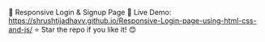🚀 Responsive Login & Signup Page
🔗 Live Demo: https://shrushtijadhavv.github.io/Responsive-Login-page-using-html-css-and-js/
⭐ Star the repo if you like it! 😊
